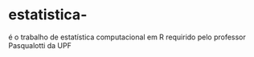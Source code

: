 # estatistica-
é o trabalho de estatística computacional em R requirido pelo professor Pasqualotti  da UPF
